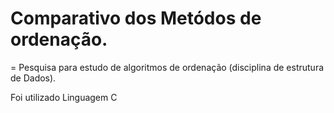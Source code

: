 # Comparativo dos Metódos de ordenação. 

= Pesquisa para estudo de algoritmos de ordenação (disciplina de estrutura de Dados).

Foi utilizado Linguagem C

